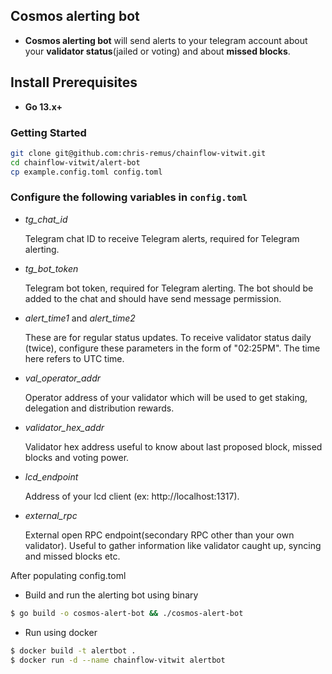## Cosmos alerting bot

 -   **Cosmos alerting bot** will send alerts to your telegram account about your **validator status**(jailed or voting) and about **missed blocks**.

## Install Prerequisites
- **Go 13.x+**

### Getting Started

```bash
git clone git@github.com:chris-remus/chainflow-vitwit.git
cd chainflow-vitwit/alert-bot
cp example.config.toml config.toml
```
### Configure the following variables in `config.toml`

- *tg_chat_id*

    Telegram chat ID to receive Telegram alerts, required for Telegram alerting.
    
- *tg_bot_token*

    Telegram bot token, required for Telegram alerting. The bot should be added to the chat and should have send message permission.

- *alert_time1* and *alert_time2*

    These are for regular status updates. To receive validator status daily (twice), configure these parameters in the form of "02:25PM". The time here refers to UTC time.

- *val_operator_addr*

    Operator address of your validator which will be used to get staking, delegation and distribution rewards.

- *validator_hex_addr*

    Validator hex address useful to know about last proposed block, missed blocks and voting power.

- *lcd_endpoint*

    Address of your lcd client (ex: http://localhost:1317).

- *external_rpc*

    External open RPC endpoint(secondary RPC other than your own validator). Useful to gather information like validator caught up, syncing and missed blocks etc.

After populating config.toml 

- Build and run the alerting bot using binary

```bash
$ go build -o cosmos-alert-bot && ./cosmos-alert-bot
```

- Run using docker

```bash
$ docker build -t alertbot .
$ docker run -d --name chainflow-vitwit alertbot
```